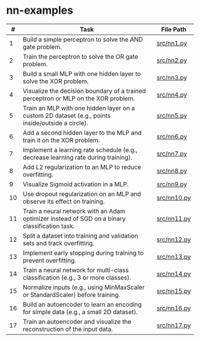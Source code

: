 # nn-examples

| #  | Task                                                                                          | File Path       |
|----|-----------------------------------------------------------------------------------------------|-----------------|
| 1  | Build a simple perceptron to solve the AND gate problem.                                       | [src/nn1.py](src/nn1.py)    |
| 2  | Train the perceptron to solve the OR gate problem.                                            | [src/nn2.py](src/nn2.py)    |
| 3  | Build a small MLP with one hidden layer to solve the XOR problem.                              | [src/nn3.py](src/nn3.py)    |
| 4  | Visualize the decision boundary of a trained perceptron or MLP on the XOR problem.            | [src/nn4.py](src/nn4.py)    |
| 5  | Train an MLP with one hidden layer on a custom 2D dataset (e.g., points inside/outside a circle). | [src/nn5.py](src/nn5.py)    |
| 6  | Add a second hidden layer to the MLP and train it on the XOR problem.                          | [src/nn6.py](src/nn6.py)    |
| 7  | Implement a learning rate schedule (e.g., decrease learning rate during training).            | [src/nn7.py](src/nn7.py)    |
| 8  | Add L2 regularization to an MLP to reduce overfitting.                                         | [src/nn8.py](src/nn8.py)    |
| 9  | Visualize Sigmoid activation in a MLP.                                                         | [src/nn9.py](src/nn9.py)    |
| 10 | Use dropout regularization on an MLP and observe its effect on training.                       | [src/nn10.py](src/nn10.py)  |
| 11 | Train a neural network with an Adam optimizer instead of SGD on a binary classification task. | [src/nn11.py](src/nn11.py)  |
| 12 | Split a dataset into training and validation sets and track overfitting.                      | [src/nn12.py](src/nn12.py)  |
| 13 | Implement early stopping during training to prevent overfitting.                              | [src/nn13.py](src/nn13.py)  |
| 14 | Train a neural network for multi-class classification (e.g., 3 or more classes).              | [src/nn14.py](src/nn14.py)  |
| 15 | Normalize inputs (e.g., using MinMaxScaler or StandardScaler) before training.               | [src/nn15.py](src/nn15.py)  |
| 16 | Build an autoencoder to learn an encoding for simple data (e.g., a small 2D dataset).         | [src/nn16.py](src/nn16.py)  |
| 17 | Train an autoencoder and visualize the reconstruction of the input data.                      | [src/nn17.py](src/nn17.py)  |

